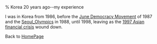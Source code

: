 % Korea 20 years ago--my experience

I was in Korea from 1986, before the 
[June Democracy Movement](http://en.wikipedia.org/wiki/June_Democracy_Movement)
of 1987 and the
[Seoul_Olympics](http://en.wikipedia.org/wiki/Seoul_Olympics)
in 1988, until 1998, leaving as the 
[1997 Asian financial crisis](http://en.wikipedia.org/wiki/1997_Asian_financial_crisis)
wound down.

Back to [HomePage](HomePage.html)

